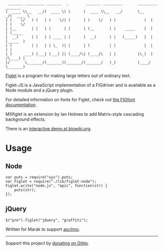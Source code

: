 	 _______ _________ _______  _        _______ _________       _________ _______ 
	(  ____ \\__   __/(  ____ \( \      (  ____ \\__   __/       \__    _/(  ____ \
	| (    \/   ) (   | (    \/| (      | (    \/   ) (             )  (  | (    \/
	| (__       | |   | |      | |      | (__       | |    _____    |  |  | (_____ 
	|  __)      | |   | | ____ | |      |  __)      | |   (_____)   |  |  (_____  )
	| (         | |   | | \_  )| |      | (         | |             |  |        ) |
	| )      ___) (___| (___) || (____/\| (____/\   | |          |\_)  )  /\____) |
	|/       \_______/(_______)(_______/(_______/   )_(          (____/   \_______)

[Figlet](http://www.figlet.org/) is a program for making large letters out of ordinary text.

Figlet-JS is a JavaScript implementation of a FIGdriver and is available as a Node module and a jQuery plugin.

For detailed information on fonts for Figlet, check out [the FIGfont documentation](http://www.jave.de/figlet/figfont.html).

MXfiglet is an extension by Ian Holmes to add Matrix-style cascading background effects.

There is an [interactive demo at biowiki.org](https://biowiki.org/wiki/extensions/Figlet/figlet-js/).

Usage
=====

Node
----

	var puts = require("sys").puts;
	var Figlet = require("./lib/figlet-node");
	Figlet.write("node.js", "epic", function(str) {
		puts(str);
	});

jQuery
------

	$("pre").figlet("jQuery", "graffiti");

Written for Marak to support [asciimo](http://github.com/marak/asciimo).

---

Support this project by [donating on Gittip](https://www.gittip.com/scottgonzalez/).
